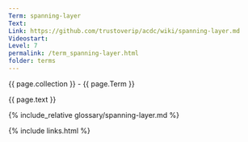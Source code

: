 ```yaml
---
Term: spanning-layer
Text: 
Link: https://github.com/trustoverip/acdc/wiki/spanning-layer.md
Videostart: 
Level: 7
permalink: /term_spanning-layer.html
folder: terms
---
```


{{ page.collection }} - {{ page.Term }}

   {{ page.text }}

{% include_relative glossary/spanning-layer.md %}

 {% include links.html %} 

